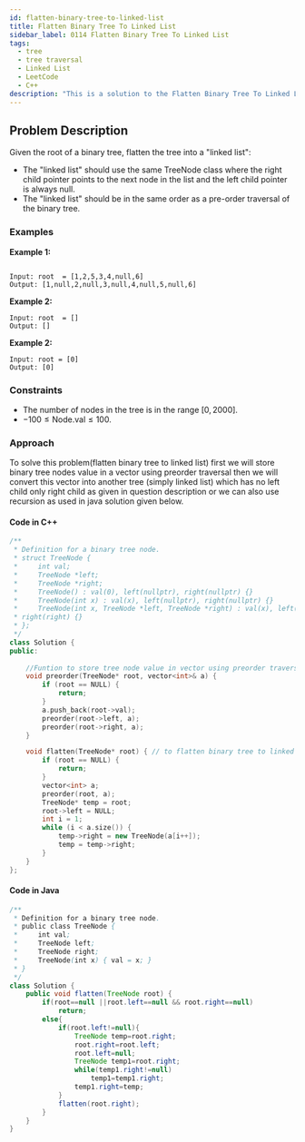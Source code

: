 ```yaml
---
id: flatten-binary-tree-to-linked-list
title: Flatten Binary Tree To Linked List
sidebar_label: 0114 Flatten Binary Tree To Linked List
tags:
  - tree
  - tree traversal
  - Linked List
  - LeetCode
  - C++
description: "This is a solution to the Flatten Binary Tree To Linked List problem on LeetCode."
---
```


## Problem Description

Given the root of a binary tree, flatten the tree into a "linked list":

- The "linked list" should use the same TreeNode class where the right child pointer points to the next node in the list and the left child pointer is always null.
- The "linked list" should be in the same order as a pre-order traversal of the binary tree.

### Examples

**Example 1:**

```

Input: root  = [1,2,5,3,4,null,6]
Output: [1,null,2,null,3,null,4,null,5,null,6]
```

**Example 2:**

```
Input: root  = []
Output: []
```

**Example 2:**

```
Input: root = [0]
Output: [0]
```

### Constraints

- The number of nodes in the tree is in the range $[0, 2000]$.
- $-100 \leq \text{Node.val} \leq 100$.

### Approach 

To solve this problem(flatten binary tree to linked list) first we will store binary tree nodes value in a vector using preorder traversal then we will convert this vector into another tree (simply linked list) which has no left child only right child as given in question description or we can also use recursion as used in java solution given below.

#### Code in C++

```cpp
/**
 * Definition for a binary tree node.
 * struct TreeNode {
 *     int val;
 *     TreeNode *left;
 *     TreeNode *right;
 *     TreeNode() : val(0), left(nullptr), right(nullptr) {}
 *     TreeNode(int x) : val(x), left(nullptr), right(nullptr) {}
 *     TreeNode(int x, TreeNode *left, TreeNode *right) : val(x), left(left),
 * right(right) {}
 * };
 */
class Solution {
public:
    
    //Funtion to store tree node value in vector using preorder traversal
    void preorder(TreeNode* root, vector<int>& a) {
        if (root == NULL) {
            return;
        }
        a.push_back(root->val);
        preorder(root->left, a);
        preorder(root->right, a);
    }

    void flatten(TreeNode* root) { // to flatten binary tree to linked list
        if (root == NULL) {
            return;
        }
        vector<int> a;
        preorder(root, a);
        TreeNode* temp = root;
        root->left = NULL;
        int i = 1;
        while (i < a.size()) {
            temp->right = new TreeNode(a[i++]);
            temp = temp->right;
        }
    }
};
```


#### Code in Java

```java
/**
 * Definition for a binary tree node.
 * public class TreeNode {
 *     int val;
 *     TreeNode left;
 *     TreeNode right;
 *     TreeNode(int x) { val = x; }
 * }
 */
class Solution {
    public void flatten(TreeNode root) {
        if(root==null ||root.left==null && root.right==null)
            return;
        else{
            if(root.left!=null){
                TreeNode temp=root.right;
                root.right=root.left;
                root.left=null;
                TreeNode temp1=root.right;
                while(temp1.right!=null)
                    temp1=temp1.right;
                temp1.right=temp;
            }
            flatten(root.right);
        }
    }
}

```

